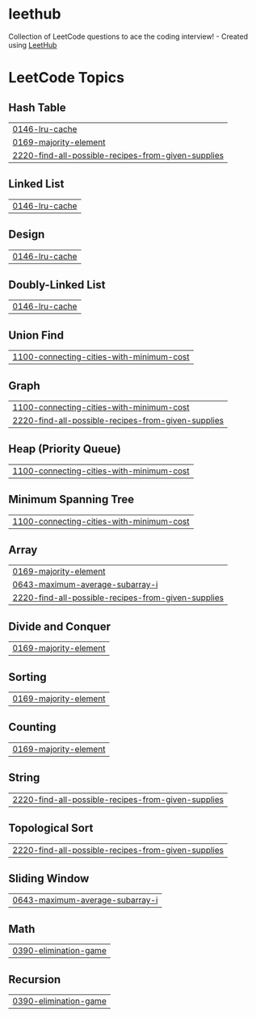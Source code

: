 # leethub
Collection of LeetCode questions to ace the coding interview! - Created using [LeetHub](https://github.com/QasimWani/LeetHub)

<!---LeetCode Topics Start-->
# LeetCode Topics
## Hash Table
|  |
| ------- |
| [0146-lru-cache](https://github.com/wjs2063/leethub/tree/master/0146-lru-cache) |
| [0169-majority-element](https://github.com/wjs2063/leethub/tree/master/0169-majority-element) |
| [2220-find-all-possible-recipes-from-given-supplies](https://github.com/wjs2063/leethub/tree/master/2220-find-all-possible-recipes-from-given-supplies) |
## Linked List
|  |
| ------- |
| [0146-lru-cache](https://github.com/wjs2063/leethub/tree/master/0146-lru-cache) |
## Design
|  |
| ------- |
| [0146-lru-cache](https://github.com/wjs2063/leethub/tree/master/0146-lru-cache) |
## Doubly-Linked List
|  |
| ------- |
| [0146-lru-cache](https://github.com/wjs2063/leethub/tree/master/0146-lru-cache) |
## Union Find
|  |
| ------- |
| [1100-connecting-cities-with-minimum-cost](https://github.com/wjs2063/leethub/tree/master/1100-connecting-cities-with-minimum-cost) |
## Graph
|  |
| ------- |
| [1100-connecting-cities-with-minimum-cost](https://github.com/wjs2063/leethub/tree/master/1100-connecting-cities-with-minimum-cost) |
| [2220-find-all-possible-recipes-from-given-supplies](https://github.com/wjs2063/leethub/tree/master/2220-find-all-possible-recipes-from-given-supplies) |
## Heap (Priority Queue)
|  |
| ------- |
| [1100-connecting-cities-with-minimum-cost](https://github.com/wjs2063/leethub/tree/master/1100-connecting-cities-with-minimum-cost) |
## Minimum Spanning Tree
|  |
| ------- |
| [1100-connecting-cities-with-minimum-cost](https://github.com/wjs2063/leethub/tree/master/1100-connecting-cities-with-minimum-cost) |
## Array
|  |
| ------- |
| [0169-majority-element](https://github.com/wjs2063/leethub/tree/master/0169-majority-element) |
| [0643-maximum-average-subarray-i](https://github.com/wjs2063/leethub/tree/master/0643-maximum-average-subarray-i) |
| [2220-find-all-possible-recipes-from-given-supplies](https://github.com/wjs2063/leethub/tree/master/2220-find-all-possible-recipes-from-given-supplies) |
## Divide and Conquer
|  |
| ------- |
| [0169-majority-element](https://github.com/wjs2063/leethub/tree/master/0169-majority-element) |
## Sorting
|  |
| ------- |
| [0169-majority-element](https://github.com/wjs2063/leethub/tree/master/0169-majority-element) |
## Counting
|  |
| ------- |
| [0169-majority-element](https://github.com/wjs2063/leethub/tree/master/0169-majority-element) |
## String
|  |
| ------- |
| [2220-find-all-possible-recipes-from-given-supplies](https://github.com/wjs2063/leethub/tree/master/2220-find-all-possible-recipes-from-given-supplies) |
## Topological Sort
|  |
| ------- |
| [2220-find-all-possible-recipes-from-given-supplies](https://github.com/wjs2063/leethub/tree/master/2220-find-all-possible-recipes-from-given-supplies) |
## Sliding Window
|  |
| ------- |
| [0643-maximum-average-subarray-i](https://github.com/wjs2063/leethub/tree/master/0643-maximum-average-subarray-i) |
## Math
|  |
| ------- |
| [0390-elimination-game](https://github.com/wjs2063/leethub/tree/master/0390-elimination-game) |
## Recursion
|  |
| ------- |
| [0390-elimination-game](https://github.com/wjs2063/leethub/tree/master/0390-elimination-game) |
<!---LeetCode Topics End-->